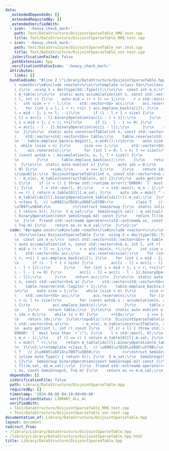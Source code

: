 ```yaml
---
data:
  _extendedDependsOn: []
  _extendedRequiredBy: []
  _extendedVerifiedWith:
  - icon: ':heavy_check_mark:'
    path: Test/DataStructure/DisjointSparseTable_RMQ.test.cpp
    title: Test/DataStructure/DisjointSparseTable_RMQ.test.cpp
  - icon: ':heavy_check_mark:'
    path: Test/DataStructure/DisjointSparseTable_xor.test.cpp
    title: Test/DataStructure/DisjointSparseTable_xor.test.cpp
  _isVerificationFailed: false
  _pathExtension: hpp
  _verificationStatusIcon: ':heavy_check_mark:'
  attributes:
    links: []
  bundledCode: "#line 2 \"Library/DataStructure/DisjointSparseTable.hpp\"\n#include\
    \ <cmath>\r\n#include <vector>\r\n\r\ntemplate <class SG>\r\nclass DisjointSparseTable\
    \ {\r\n  using S = decltype(SG::Type());\r\n\r\n  const int m_n;\r\n  const std::vector<std::vector<SG>>\
    \ m_table;\r\n\r\n  static auto accumulation(int n, const std::vector<S>& a, int\
    \ l, int r) {\r\n    auto mid = (r + l) >> 1;\r\n    r = std::min(n, r);\r\n \
    \   int size = r - l;\r\n    std::vector<SG> acc;\r\n    acc.reserve(size);\r\n\
    \    for (int i = l; i < r; ++i) { acc.emplace_back(a[i]); }\r\n    for (int i\
    \ = mid - 2; i >= l; --i)\r\n      if (i - l + 1 < size) {\r\n        acc[i -\
    \ l] = acc[i - l].binaryOperation(acc[i - l + 1]);\r\n      }\r\n    for (int\
    \ i = mid + 1; i < r; ++i)\r\n      if (i - l - 1 >= 0) {\r\n        acc[i - l]\
    \ = acc[i - l - 1].binaryOperation(acc[i - l]);\r\n      }\r\n    return acc;\r\
    \n  }\r\n\r\n  static auto constructTable(int n, const std::vector<S>& a) {\r\n\
    \    std::vector<std::vector<SG>> table;\r\n    table.reserve(std::log2(n) + 1);\r\
    \n    table.emplace_back(a.begin(), a.end());\r\n\r\n    auto size = 1;\r\n  \
    \  while (size < n) {\r\n      size <<= 1;\r\n      std::vector<SG> acc;\r\n \
    \     acc.reserve(n);\r\n      for (int l = 0; l < n; l += size)\r\n        for\
    \ (const auto& x : accumulation(n, a, l, l + size)) {\r\n          acc.emplace_back(x);\r\
    \n        }\r\n      table.emplace_back(acc);\r\n    }\r\n    return table;\r\n\
    \  }\r\n\r\n  static auto msb(int x) {\r\n    auto idx = 0;\r\n    while (x >\
    \ 0) {\r\n      ++idx;\r\n      x >>= 1;\r\n    }\r\n    return idx;\r\n  }\r\n\
    \r\npublic:\r\n  DisjointSparseTable(int n, const std::vector<S>& a)\r\n     \
    \ : m_n(n), m_table(constructTable(n, a)) {}\r\n\r\n  auto get(int l, int r) const\
    \ {\r\n    if (r < l) { throw std::runtime_error(\"ERROR! `l` must less than `r`\"\
    ); }\r\n    l = std::max(l, 0);\r\n    r = std::min(r, m_n - 1);\r\n    if (l\
    \ == r) { return m_table[0][l].m_val; }\r\n    auto idx = msb(l ^ r);\r\n    return\
    \ m_table[idx][l].binaryOperation(m_table[idx][r]).m_val;\r\n  }\r\n};\r\ntemplate\
    \ <class S,  // \u8981\u7D20\u306E\u578B\r\n          class T   // 2\u9805\u6F14\
    \u7B97\u5B50\r\n          >\r\nstruct SemiGroup {\r\n  static inline auto Type()\
    \ { return S(); }\r\n  S m_val;\r\n  SemiGroup(S val) : m_val(val) {}\r\n  SemiGroup\
    \ binaryOperation(const SemiGroup& m2) const {\r\n    return T()(m_val, m2.m_val);\r\
    \n  }\r\n  friend std::ostream& operator<<(std::ostream& os, const SemiGroup<S,\
    \ T>& m) {\r\n    return os << m.m_val;\r\n  }\r\n};\n"
  code: "#pragma once\r\n#include <cmath>\r\n#include <vector>\r\n\r\ntemplate <class\
    \ SG>\r\nclass DisjointSparseTable {\r\n  using S = decltype(SG::Type());\r\n\r\
    \n  const int m_n;\r\n  const std::vector<std::vector<SG>> m_table;\r\n\r\n  static\
    \ auto accumulation(int n, const std::vector<S>& a, int l, int r) {\r\n    auto\
    \ mid = (r + l) >> 1;\r\n    r = std::min(n, r);\r\n    int size = r - l;\r\n\
    \    std::vector<SG> acc;\r\n    acc.reserve(size);\r\n    for (int i = l; i <\
    \ r; ++i) { acc.emplace_back(a[i]); }\r\n    for (int i = mid - 2; i >= l; --i)\r\
    \n      if (i - l + 1 < size) {\r\n        acc[i - l] = acc[i - l].binaryOperation(acc[i\
    \ - l + 1]);\r\n      }\r\n    for (int i = mid + 1; i < r; ++i)\r\n      if (i\
    \ - l - 1 >= 0) {\r\n        acc[i - l] = acc[i - l - 1].binaryOperation(acc[i\
    \ - l]);\r\n      }\r\n    return acc;\r\n  }\r\n\r\n  static auto constructTable(int\
    \ n, const std::vector<S>& a) {\r\n    std::vector<std::vector<SG>> table;\r\n\
    \    table.reserve(std::log2(n) + 1);\r\n    table.emplace_back(a.begin(), a.end());\r\
    \n\r\n    auto size = 1;\r\n    while (size < n) {\r\n      size <<= 1;\r\n  \
    \    std::vector<SG> acc;\r\n      acc.reserve(n);\r\n      for (int l = 0; l\
    \ < n; l += size)\r\n        for (const auto& x : accumulation(n, a, l, l + size))\
    \ {\r\n          acc.emplace_back(x);\r\n        }\r\n      table.emplace_back(acc);\r\
    \n    }\r\n    return table;\r\n  }\r\n\r\n  static auto msb(int x) {\r\n    auto\
    \ idx = 0;\r\n    while (x > 0) {\r\n      ++idx;\r\n      x >>= 1;\r\n    }\r\
    \n    return idx;\r\n  }\r\n\r\npublic:\r\n  DisjointSparseTable(int n, const\
    \ std::vector<S>& a)\r\n      : m_n(n), m_table(constructTable(n, a)) {}\r\n\r\
    \n  auto get(int l, int r) const {\r\n    if (r < l) { throw std::runtime_error(\"\
    ERROR! `l` must less than `r`\"); }\r\n    l = std::max(l, 0);\r\n    r = std::min(r,\
    \ m_n - 1);\r\n    if (l == r) { return m_table[0][l].m_val; }\r\n    auto idx\
    \ = msb(l ^ r);\r\n    return m_table[idx][l].binaryOperation(m_table[idx][r]).m_val;\r\
    \n  }\r\n};\r\ntemplate <class S,  // \u8981\u7D20\u306E\u578B\r\n          class\
    \ T   // 2\u9805\u6F14\u7B97\u5B50\r\n          >\r\nstruct SemiGroup {\r\n  static\
    \ inline auto Type() { return S(); }\r\n  S m_val;\r\n  SemiGroup(S val) : m_val(val)\
    \ {}\r\n  SemiGroup binaryOperation(const SemiGroup& m2) const {\r\n    return\
    \ T()(m_val, m2.m_val);\r\n  }\r\n  friend std::ostream& operator<<(std::ostream&\
    \ os, const SemiGroup<S, T>& m) {\r\n    return os << m.m_val;\r\n  }\r\n};"
  dependsOn: []
  isVerificationFile: false
  path: Library/DataStructure/DisjointSparseTable.hpp
  requiredBy: []
  timestamp: '2024-08-06 04:18:00+09:00'
  verificationStatus: LIBRARY_ALL_AC
  verifiedWith:
  - Test/DataStructure/DisjointSparseTable_RMQ.test.cpp
  - Test/DataStructure/DisjointSparseTable_xor.test.cpp
documentation_of: Library/DataStructure/DisjointSparseTable.hpp
layout: document
redirect_from:
- /library/Library/DataStructure/DisjointSparseTable.hpp
- /library/Library/DataStructure/DisjointSparseTable.hpp.html
title: Library/DataStructure/DisjointSparseTable.hpp
---
```

